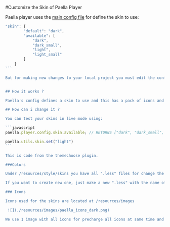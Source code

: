 #Customize the Skin of Paella Player


Paella player uses the [main config file](config.md) for define the skin to use:

````javascript
"skin": {
        "default": "dark",
        "available": [
            "dark",
            "dark_small",
            "light",
            "light_small"
        ]
    }
```

But for making new changes to your local project you must edit the config.json under /build/player/config directory.


## How it works ?

Paella's config defines a skin to use and this has a pack of icons and colors preconfigured to use. 

## How can i change it ?

You can test your skins in live mode using:

```javascript
paella.player.config.skin.available; // RETURNS ["dark", "dark_small", "light", "light_small"]

paella.utils.skin.set("light")
```

This is code from the themechoose plugin.

###Colors

Under /resources/style/skins you have all ".less" files for change the colors of the current installed skins. 

If you want to create new one, just make a new ".less" with the name of your skin.

### Icons

Icons used for the skins are located at /resources/images

 ![](./resources/images/paella_icons_dark.png)

We use 1 image with all icons for precharge all icons at same time and we use them using css (background-image and background-size)